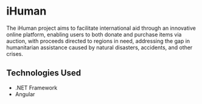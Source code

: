# iHuman
The iHuman project aims to facilitate international aid through an innovative online platform, enabling users to both donate and purchase items via auction, with proceeds directed to regions in need, addressing the gap in humanitarian assistance caused by natural disasters, accidents, and other crises.

## Technologies Used

- .NET Framework
- Angular
